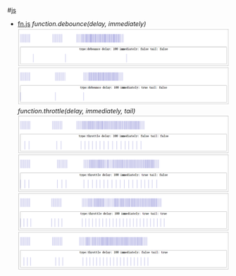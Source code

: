 #[js](js/)  
* [fn.js](js/fn.js)
    *function.debounce(delay, immediately)*
    ![debounce](js/debounce.png)
    *function.throttle(delay, immediately, tail)*
    ![throttle](js/throttle.png)
